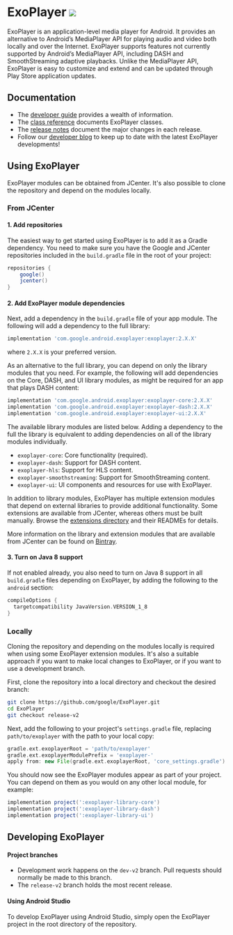 # ExoPlayer <img src="https://img.shields.io/github/v/release/google/ExoPlayer.svg?label=latest"/> #

ExoPlayer is an application-level media player for Android. It provides an
alternative to Android’s MediaPlayer API for playing audio and video both
locally and over the Internet. ExoPlayer supports features not currently
supported by Android’s MediaPlayer API, including DASH and SmoothStreaming
adaptive playbacks. Unlike the MediaPlayer API, ExoPlayer is easy to customize
and extend and can be updated through Play Store application updates.

## Documentation ##

* The [developer guide][] provides a wealth of information.
* The [class reference][] documents ExoPlayer classes.
* The [release notes][] document the major changes in each release.
* Follow our [developer blog][] to keep up to date with the latest ExoPlayer
  developments!

[developer guide]: https://exoplayer.dev/guide.html
[class reference]: https://exoplayer.dev/doc/reference
[release notes]: https://github.com/google/ExoPlayer/blob/release-v2/RELEASENOTES.md
[developer blog]: https://medium.com/google-exoplayer

## Using ExoPlayer ##

ExoPlayer modules can be obtained from JCenter. It's also possible to clone the
repository and depend on the modules locally.

### From JCenter ###

#### 1. Add repositories ####

The easiest way to get started using ExoPlayer is to add it as a Gradle
dependency. You need to make sure you have the Google and JCenter repositories
included in the `build.gradle` file in the root of your project:

```gradle
repositories {
    google()
    jcenter()
}
```

#### 2. Add ExoPlayer module dependencies ####

Next, add a dependency in the `build.gradle` file of your app module. The following will add a dependency to the full library:

```gradle
implementation 'com.google.android.exoplayer:exoplayer:2.X.X'
```

where `2.X.X` is your preferred version.

As an alternative to the full library, you can depend on only the library
modules that you need. For example, the following will add dependencies
on the Core, DASH, and UI library modules, as might be required for an app that
plays DASH content:

```gradle
implementation 'com.google.android.exoplayer:exoplayer-core:2.X.X'
implementation 'com.google.android.exoplayer:exoplayer-dash:2.X.X'
implementation 'com.google.android.exoplayer:exoplayer-ui:2.X.X'
```

The available library modules are listed below. Adding a dependency to the full
the library is equivalent to adding dependencies on all of the library modules
individually.

* `exoplayer-core`: Core functionality (required).
* `exoplayer-dash`: Support for DASH content.
* `exoplayer-hls`: Support for HLS content.
* `exoplayer-smoothstreaming`: Support for SmoothStreaming content.
* `exoplayer-ui`: UI components and resources for use with ExoPlayer.

In addition to library modules, ExoPlayer has multiple extension modules that
depend on external libraries to provide additional functionality. Some
extensions are available from JCenter, whereas others must be built manually.
Browse the [extensions directory][] and their READMEs for details.

More information on the library and extension modules that are available from
JCenter can be found on [Bintray][].

[extensions directory]: https://github.com/google/ExoPlayer/tree/release-v2/extensions/
[Bintray]: https://bintray.com/google/exoplayer

#### 3. Turn on Java 8 support ####

If not enabled already, you also need to turn on Java 8 support in all
`build.gradle` files depending on ExoPlayer, by adding the following to the
`android` section:

```gradle
compileOptions {
  targetcompatibility JavaVersion.VERSION_1_8
}
```

### Locally ###

Cloning the repository and depending on the modules locally is required when
using some ExoPlayer extension modules. It's also a suitable approach if you
want to make local changes to ExoPlayer, or if you want to use a development
branch.

First, clone the repository into a local directory and checkout the desired
branch:

```sh
git clone https://github.com/google/ExoPlayer.git
cd ExoPlayer
git checkout release-v2
```

Next, add the following to your project's `settings.gradle` file, replacing
`path/to/exoplayer` with the path to your local copy:

```gradle
gradle.ext.exoplayerRoot = 'path/to/exoplayer'
gradle.ext.exoplayerModulePrefix = 'exoplayer-'
apply from: new File(gradle.ext.exoplayerRoot, 'core_settings.gradle')
```

You should now see the ExoPlayer modules appear as part of your project. You can
depend on them as you would on any other local module, for example:

```gradle
implementation project(':exoplayer-library-core')
implementation project(':exoplayer-library-dash')
implementation project(':exoplayer-library-ui')
```

## Developing ExoPlayer ##

#### Project branches ####

* Development work happens on the `dev-v2` branch. Pull requests should
  normally be made to this branch.
* The `release-v2` branch holds the most recent release.

#### Using Android Studio ####

To develop ExoPlayer using Android Studio, simply open the ExoPlayer project in
the root directory of the repository.
